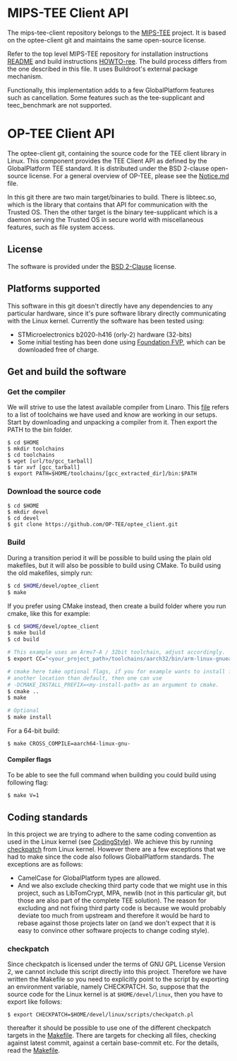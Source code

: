 # MIPS-TEE Client API
The mips-tee-client repository belongs to the
[MIPS-TEE](https://github.com/MIPS/mips-tee) project.  It is based on the
optee-client git and maintains the same open-source license.

Refer to the top level MIPS-TEE repository for installation instructions
[README](https://github.com/MIPS/mips-tee/blob/master/README.md) and build
instructions
[HOWTO-ree](https://github.com/MIPS/mips-tee/blob/master/ree/HOWTO-ree.md).
The build process differs from the one described in this file. It uses
Buildroot's external package mechanism.

Functionally, this implementation adds to a few GlobalPlatform features such as
cancellation.  Some features such as the tee-supplicant and teec_benchmark are
not supported.

# OP-TEE Client API
The optee-client git, containing the source code for the TEE client library in
Linux. This component provides the TEE Client API as defined by the
GlobalPlatform TEE standard. It is distributed under the BSD 2-clause
open-source license. For a general overview of OP-TEE, please see the
[Notice.md](Notice.md) file.

In this git there are two main target/binaries to build. There is libteec.so,
which is the library that contains that API for communication with the Trusted
OS. Then the other target is the binary tee-supplicant which is a daemon serving
the Trusted OS in secure world with miscellaneous features, such as file system
access.

## License
The software is provided under the
[BSD 2-Clause](http://opensource.org/licenses/BSD-2-Clause) license.

## Platforms supported
This software in this git doesn't directly have any dependencies to any
particular hardware, since it's pure software library directly communicating
with the Linux kernel. Currently the software has been tested using:

- STMicroelectronics b2020-h416 (orly-2) hardware (32-bits)
- Some initial testing has been done using
[Foundation FVP](http://www.arm.com/fvp), which can be downloaded free of
charge.

## Get and build the software
### Get the compiler
We will strive to use the latest available compiler from Linaro. This
[file](https://github.com/OP-TEE/build/blob/master/toolchain.mk) refers to a
list of toolchains we have used and know are working in our setups. Start by
downloading and unpacking a compiler from it. Then export the PATH to the bin
folder.

	$ cd $HOME
	$ mkdir toolchains
	$ cd toolchains
	$ wget [url/to/gcc_tarball]
	$ tar xvf [gcc_tarball]
	$ export PATH=$HOME/toolchains/[gcc_extracted_dir]/bin:$PATH

### Download the source code
	$ cd $HOME
	$ mkdir devel
	$ cd devel
	$ git clone https://github.com/OP-TEE/optee_client.git

### Build
During a transition period it will be possible to build using the plain old
makefiles, but it will also be possible to build using CMake. To build using
the old makefiles, simply run:
```bash
$ cd $HOME/devel/optee_client
$ make
```

If you prefer using CMake instead, then create a build folder where you run
cmake, like this for example:
```bash
$ cd $HOME/devel/optee_client
$ make build
$ cd build

# This example uses an Armv7-A / 32bit toolchain, adjust accordingly.
$ export CC="<your_project_path>/toolchains/aarch32/bin/arm-linux-gnueabihf-gcc"

# cmake here take optional flags, if you for example wants to install files in
# another location than default, then one can use
# -DCMAKE_INSTALL_PREFIX=<my-install-path> as an argument to cmake.
$ cmake ..
$ make

# Optional
$ make install
```

For a 64-bit build:

	$ make CROSS_COMPILE=aarch64-linux-gnu-

#### Compiler flags
To be able to see the full command when building you could build using following
flag:

`$ make V=1`

## Coding standards
In this project we are trying to adhere to the same coding convention as used in
the Linux kernel (see
[CodingStyle](https://www.kernel.org/doc/Documentation/CodingStyle)). We achieve this by running
[checkpatch](http://git.kernel.org/cgit/linux/kernel/git/torvalds/linux.git/tree/scripts/checkpatch.pl) from Linux kernel.
However there are a few exceptions that we had to make since the code also
follows GlobalPlatform standards. The exceptions are as follows:

- CamelCase for GlobalPlatform types are allowed.
- And we also exclude checking third party code that we might use in this
  project, such as LibTomCrypt, MPA, newlib (not in this particular git, but
  those are also part of the complete TEE solution). The reason for excluding
  and not fixing third party code is because we would probably deviate too much
  from upstream and therefore it would be hard to rebase against those projects
  later on (and we don't expect that it is easy to convince other software
  projects to change coding style).

### checkpatch
Since checkpatch is licensed under the terms of GNU GPL License Version 2, we
cannot include this script directly into this project. Therefore we have
written the Makefile so you need to explicitly point to the script by exporting
an environment variable, namely CHECKPATCH. So, suppose that the source code for
the Linux kernel is at `$HOME/devel/linux`, then you have to export like follows:

	$ export CHECKPATCH=$HOME/devel/linux/scripts/checkpatch.pl
thereafter it should be possible to use one of the different checkpatch targets
in the [Makefile](Makefile). There are targets for checking all files, checking
against latest commit, against a certain base-commit etc. For the details, read
the [Makefile](Makefile).

